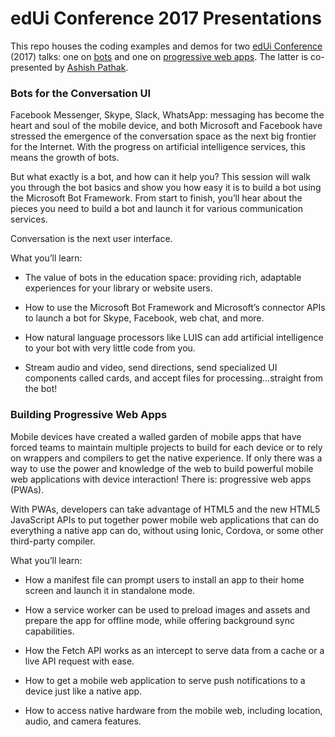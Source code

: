 # edUi Conference 2017 Presentations

This repo houses the coding examples and demos for two [edUi Conference](http://eduiconf.org) (2017) talks: one on [bots](http://eduiconf.org/sessions/building-bots-for-the-conversation-ui/) and one on [progressive web apps](http://eduiconf.org/sessions/progressive-web-apps/). The latter is co-presented by [Ashish Pathak](https://github.com/ashishpat).

### Bots for the Conversation UI

Facebook Messenger, Skype, Slack, WhatsApp: messaging has become the heart and soul of the mobile device, and both Microsoft and Facebook have stressed the emergence of the conversation space as the next big frontier for the Internet. With the progress on artificial intelligence services, this means the growth of bots.

But what exactly is a bot, and how can it help you? This session will walk you through the bot basics and show you how easy it is to build a bot using the Microsoft Bot Framework. From start to finish, you’ll hear about the pieces you need to build a bot and launch it for various communication services.

Conversation is the next user interface.

What you’ll learn:

* The value of bots in the education space: providing rich, adaptable experiences for your library or website users.

* How to use the Microsoft Bot Framework and Microsoft’s connector APIs to launch a bot for Skype, Facebook, web chat, and more.

* How natural language processors like LUIS can add artificial intelligence to your bot with very little code from you.

* Stream audio and video, send directions, send specialized UI components called cards, and accept files for processing…straight from the bot!

### Building Progressive Web Apps

Mobile devices have created a walled garden of mobile apps that have forced teams to maintain multiple projects to build for each device or to rely on wrappers and compilers to get the native experience. If only there was a way to use the power and knowledge of the web to build powerful mobile web applications with device interaction! There is: progressive web apps (PWAs).

With PWAs, developers can take advantage of HTML5 and the new HTML5 JavaScript APIs to put together power mobile web applications that can do everything a native app can do, without using Ionic, Cordova, or some other third-party compiler.

What you’ll learn:

* How a manifest file can prompt users to install an app to their home screen and launch it in standalone mode.

* How a service worker can be used to preload images and assets and prepare the app for offline mode, while offering background sync capabilities.

* How the Fetch API works as an intercept to serve data from a cache or a live API request with ease.

* How to get a mobile web application to serve push notifications to a device just like a native app.

* How to access native hardware from the mobile web, including location, audio, and camera features.
